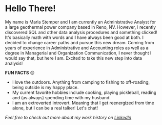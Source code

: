 # Hello There!

My name is Marla Stemper and I am currently an Administrative Analyst for a large geothermal power company based in Reno, NV.
However, I recently discovered SQL and other data analysis procedures and something clicked! It's basically math with words and I have always been good at both. 
I decided to change career paths and pursue this new dream. Coming from years of experience in Administrative and Accounting roles as well as a degree in Managerial and Organization Communication, 
I never thought I would say that, but here I am. Excited to take this new step into data analysis!

**FUN FACTS** 😊
- I love the outdoors. Anything from camping to fishing to off-roading, being outside is my happy place.
- My current favorite hobbies include cooking, playing pickleball, reading and (as always) spending time with my husband.
- I am an extroverted introvert. Meaning that I get reenergized from time alone, but I can be a real talker! Let's chat!

*Feel free to check out more about my work history on [LinkedIn](www.linkedin.com/in/marla-stemper-aa1309114)*
